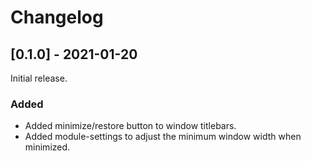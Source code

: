 # Changelog

## [0.1.0] - 2021-01-20
Initial release.

### Added
+ Added minimize/restore button to window titlebars.
+ Added module-settings to adjust the minimum window width when minimized.